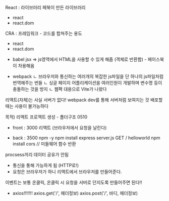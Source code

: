 React : 라이브러리
페북이 만든 라이브러리
  - react
  - react.dom

CRA : 프레임워크 - 코드를 합쳐주는 용도
  - react
  - react.dom
  + babel
    jsx => js영역에서 HTML을 사용할 수 있게 해줌 (객체로 반환함) - 페이스북이 차용해옴

  + webpack
    ㄴ 브라우저와 통신하는 여러개의 복잡한 js파일을 단 하나의 js파일처럼 번역해주는 번들
    ㄴ 싱글 페이지 어플리케이션을 여러인원이 개발하며 변수명 등이 충돌하는 것을 방지
    ㄴ 웹팩 대용으로 Vite가 나왔다

리액트(자체)는 사실 서버가 없다!
  webpack dev를 통해 서버처럼 보여지는 것
  배포할때는 사용이 불가능하다
  

목적) 리액트 프로젝트 생성 - 폴더구조
0510
- front : 3000
  리액트 (브라우저에서 요청을 날린다)

- back : 3500
  npm -y
  npm install express
  server.js
  GET / helloworld
  npm install cors // 미들웨어 함수 반환

procsess끼리 데이터 공유가 안됨
- 통신을 통해 가능하게 됨 (HTTP로!)
- 요청은 브라우저가 하니 리액트에서 브라우저를 만들어준다.

이벤트는 보통 온클릭,
온클릭 시 요청을 서버로 던지도록 만들어주면 된다!!
- axios!!!!!!!
    axios.get('/', 헤더정보)
    axios.post('/', 바디, 헤더정보)
    